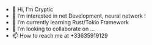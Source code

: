 - 👋 Hi, I’m Cryptic
- 👀 I’m interested in net Development, neural network !
- 🌱 I’m currently learning Rust/Tokio Framework
- 💞️ I’m looking to collaborate on ...
- 📫 How to reach me at +33635919129

<!---
FrCrypticCode/FrCrypticCode is a ✨ special ✨ repository because its `README.md` (this file) appears on your GitHub profile.
You can click the Preview link to take a look at your changes.
--->
